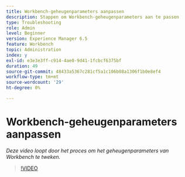 ```yaml
---
title: Workbench-geheugenparameters aanpassen
description: Stappen om Workbench-geheugenparameters aan te passen
type: Troubleshooting
role: Admin
level: Beginner
version: Experience Manager 6.5
feature: Workbench
topic: Administration
index: y
exl-id: e3e3e3ff-c914-4ae0-9d41-1fcbcf6375bf
duration: 49
source-git-commit: 48433a5367c281cf5a1c106b08a1306f1b0e8ef4
workflow-type: tm+mt
source-wordcount: '29'
ht-degree: 0%

---
```


# Workbench-geheugenparameters aanpassen

*Deze video loopt door het proces om het geheugenparameters van Workbench te tweken.*

>[!VIDEO](https://video.tv.adobe.com/v/335509?quality=12&learn=on)

